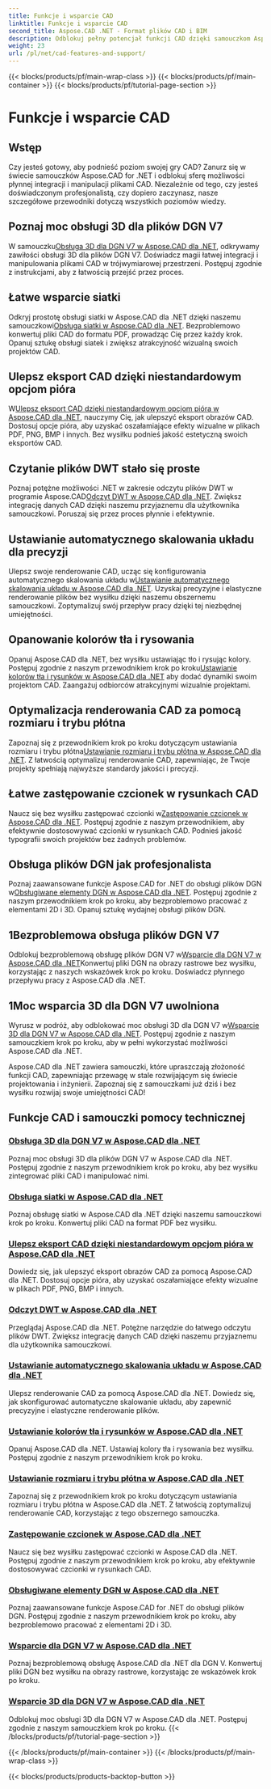 ```yaml
---
title: Funkcje i wsparcie CAD
linktitle: Funkcje i wsparcie CAD
second_title: Aspose.CAD .NET - Format plików CAD i BIM
description: Odblokuj pełny potencjał funkcji CAD dzięki samouczkom Aspose.CAD dla .NET. Poznaj obsługę 3D dla DGN V7, obsługę siatek, dostosowywanie pióra i wiele więcej bez wysiłku.
weight: 23
url: /pl/net/cad-features-and-support/
---
```


{{< blocks/products/pf/main-wrap-class >}}
{{< blocks/products/pf/main-container >}}
{{< blocks/products/pf/tutorial-page-section >}}

# Funkcje i wsparcie CAD


## Wstęp

Czy jesteś gotowy, aby podnieść poziom swojej gry CAD? Zanurz się w świecie samouczków Aspose.CAD for .NET i odblokuj sferę możliwości płynnej integracji i manipulacji plikami CAD. Niezależnie od tego, czy jesteś doświadczonym profesjonalistą, czy dopiero zaczynasz, nasze szczegółowe przewodniki dotyczą wszystkich poziomów wiedzy.

## Poznaj moc obsługi 3D dla plików DGN V7

 W samouczku[Obsługa 3D dla DGN V7 w Aspose.CAD dla .NET](./3d-support-for-dgn-v7/), odkrywamy zawiłości obsługi 3D dla plików DGN V7. Doświadcz magii łatwej integracji i manipulowania plikami CAD w trójwymiarowej przestrzeni. Postępuj zgodnie z instrukcjami, aby z łatwością przejść przez proces.

## Łatwe wsparcie siatki

 Odkryj prostotę obsługi siatki w Aspose.CAD dla .NET dzięki naszemu samouczkowi[Obsługa siatki w Aspose.CAD dla .NET](./mesh-support/). Bezproblemowo konwertuj pliki CAD do formatu PDF, prowadząc Cię przez każdy krok. Opanuj sztukę obsługi siatek i zwiększ atrakcyjność wizualną swoich projektów CAD.

## Ulepsz eksport CAD dzięki niestandardowym opcjom pióra

 W[Ulepsz eksport CAD dzięki niestandardowym opcjom pióra w Aspose.CAD dla .NET](./pen-support-in-export/), nauczymy Cię, jak ulepszyć eksport obrazów CAD. Dostosuj opcje pióra, aby uzyskać oszałamiające efekty wizualne w plikach PDF, PNG, BMP i innych. Bez wysiłku podnieś jakość estetyczną swoich eksportów CAD.

## Czytanie plików DWT stało się proste

Poznaj potężne możliwości .NET w zakresie odczytu plików DWT w programie Aspose.CAD[Odczyt DWT w Aspose.CAD dla .NET](./reading-dwt/). Zwiększ integrację danych CAD dzięki naszemu przyjaznemu dla użytkownika samouczkowi. Poruszaj się przez proces płynnie i efektywnie.

## Ustawianie automatycznego skalowania układu dla precyzji

 Ulepsz swoje renderowanie CAD, ucząc się konfigurowania automatycznego skalowania układu w[Ustawianie automatycznego skalowania układu w Aspose.CAD dla .NET](./setting-auto-layout-scaling/). Uzyskaj precyzyjne i elastyczne renderowanie plików bez wysiłku dzięki naszemu obszernemu samouczkowi. Zoptymalizuj swój przepływ pracy dzięki tej niezbędnej umiejętności.

## Opanowanie kolorów tła i rysowania

 Opanuj Aspose.CAD dla .NET, bez wysiłku ustawiając tło i rysując kolory. Postępuj zgodnie z naszym przewodnikiem krok po kroku[Ustawianie kolorów tła i rysunków w Aspose.CAD dla .NET](./setting-background-and-drawing-colors/) aby dodać dynamiki swoim projektom CAD. Zaangażuj odbiorców atrakcyjnymi wizualnie projektami.

## Optymalizacja renderowania CAD za pomocą rozmiaru i trybu płótna

Zapoznaj się z przewodnikiem krok po kroku dotyczącym ustawiania rozmiaru i trybu płótna[Ustawianie rozmiaru i trybu płótna w Aspose.CAD dla .NET](./setting-canvas-size-and-mode/). Z łatwością optymalizuj renderowanie CAD, zapewniając, że Twoje projekty spełniają najwyższe standardy jakości i precyzji.

## Łatwe zastępowanie czcionek w rysunkach CAD

 Naucz się bez wysiłku zastępować czcionki w[Zastępowanie czcionek w Aspose.CAD dla .NET](./substituting-fonts/). Postępuj zgodnie z naszym przewodnikiem, aby efektywnie dostosowywać czcionki w rysunkach CAD. Podnieś jakość typografii swoich projektów bez żadnych problemów.

## Obsługa plików DGN jak profesjonalista

 Poznaj zaawansowane funkcje Aspose.CAD for .NET do obsługi plików DGN w[Obsługiwane elementy DGN w Aspose.CAD dla .NET](./supported-dgn-elements/). Postępuj zgodnie z naszym przewodnikiem krok po kroku, aby bezproblemowo pracować z elementami 2D i 3D. Opanuj sztukę wydajnej obsługi plików DGN.

## 1Bezproblemowa obsługa plików DGN V7

 Odblokuj bezproblemową obsługę plików DGN V7 w[Wsparcie dla DGN V7 w Aspose.CAD dla .NET](./support-for-dgn-v7/)Konwertuj pliki DGN na obrazy rastrowe bez wysiłku, korzystając z naszych wskazówek krok po kroku. Doświadcz płynnego przepływu pracy z Aspose.CAD dla .NET.

## 1Moc wsparcia 3D dla DGN V7 uwolniona

 Wyrusz w podróż, aby odblokować moc obsługi 3D dla DGN V7 w[Wsparcie 3D dla DGN V7 w Aspose.CAD dla .NET](./support-of-3d-for-dgn-v7/). Postępuj zgodnie z naszym samouczkiem krok po kroku, aby w pełni wykorzystać możliwości Aspose.CAD dla .NET.

Aspose.CAD dla .NET zawiera samouczki, które upraszczają złożoność funkcji CAD, zapewniając przewagę w stale rozwijającym się świecie projektowania i inżynierii. Zapoznaj się z samouczkami już dziś i bez wysiłku rozwijaj swoje umiejętności CAD!
## Funkcje CAD i samouczki pomocy technicznej
### [Obsługa 3D dla DGN V7 w Aspose.CAD dla .NET](./3d-support-for-dgn-v7/)
Poznaj moc obsługi 3D dla plików DGN V7 w Aspose.CAD dla .NET. Postępuj zgodnie z naszym przewodnikiem krok po kroku, aby bez wysiłku zintegrować pliki CAD i manipulować nimi.
### [Obsługa siatki w Aspose.CAD dla .NET](./mesh-support/)
Poznaj obsługę siatki w Aspose.CAD dla .NET dzięki naszemu samouczkowi krok po kroku. Konwertuj pliki CAD na format PDF bez wysiłku.
### [Ulepsz eksport CAD dzięki niestandardowym opcjom pióra w Aspose.CAD dla .NET](./pen-support-in-export/)
Dowiedz się, jak ulepszyć eksport obrazów CAD za pomocą Aspose.CAD dla .NET. Dostosuj opcje pióra, aby uzyskać oszałamiające efekty wizualne w plikach PDF, PNG, BMP i innych.
### [Odczyt DWT w Aspose.CAD dla .NET](./reading-dwt/)
Przeglądaj Aspose.CAD dla .NET. Potężne narzędzie do łatwego odczytu plików DWT. Zwiększ integrację danych CAD dzięki naszemu przyjaznemu dla użytkownika samouczkowi.
### [Ustawianie automatycznego skalowania układu w Aspose.CAD dla .NET](./setting-auto-layout-scaling/)
Ulepsz renderowanie CAD za pomocą Aspose.CAD dla .NET. Dowiedz się, jak skonfigurować automatyczne skalowanie układu, aby zapewnić precyzyjne i elastyczne renderowanie plików.
### [Ustawianie kolorów tła i rysunków w Aspose.CAD dla .NET](./setting-background-and-drawing-colors/)
Opanuj Aspose.CAD dla .NET. Ustawiaj kolory tła i rysowania bez wysiłku. Postępuj zgodnie z naszym przewodnikiem krok po kroku.
### [Ustawianie rozmiaru i trybu płótna w Aspose.CAD dla .NET](./setting-canvas-size-and-mode/)
Zapoznaj się z przewodnikiem krok po kroku dotyczącym ustawiania rozmiaru i trybu płótna w Aspose.CAD dla .NET. Z łatwością zoptymalizuj renderowanie CAD, korzystając z tego obszernego samouczka.
### [Zastępowanie czcionek w Aspose.CAD dla .NET](./substituting-fonts/)
Naucz się bez wysiłku zastępować czcionki w Aspose.CAD dla .NET. Postępuj zgodnie z naszym przewodnikiem krok po kroku, aby efektywnie dostosowywać czcionki w rysunkach CAD.
### [Obsługiwane elementy DGN w Aspose.CAD dla .NET](./supported-dgn-elements/)
Poznaj zaawansowane funkcje Aspose.CAD for .NET do obsługi plików DGN. Postępuj zgodnie z naszym przewodnikiem krok po kroku, aby bezproblemowo pracować z elementami 2D i 3D.
### [Wsparcie dla DGN V7 w Aspose.CAD dla .NET](./support-for-dgn-v7/)
Poznaj bezproblemową obsługę Aspose.CAD dla .NET dla DGN V. Konwertuj pliki DGN bez wysiłku na obrazy rastrowe, korzystając ze wskazówek krok po kroku.
### [Wsparcie 3D dla DGN V7 w Aspose.CAD dla .NET](./support-of-3d-for-dgn-v7/)
Odblokuj moc obsługi 3D dla DGN V7 w Aspose.CAD dla .NET. Postępuj zgodnie z naszym samouczkiem krok po kroku.
{{< /blocks/products/pf/tutorial-page-section >}}

{{< /blocks/products/pf/main-container >}}
{{< /blocks/products/pf/main-wrap-class >}}

{{< blocks/products/products-backtop-button >}}

